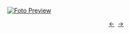 [![Foto Preview](preview/n696.avif)](https://20essentials.github.io/project-000-696)

<div align="center" style="display: flex; justify-content: center;">
  <a  href="https://github.com/20essentials/project-000-695" target="_blank">&#8592;</a>
  &nbsp;&nbsp;
  <a  href="https://github.com/20essentials/project-000-697" target="_blank">&#8594;</a>
</div>
